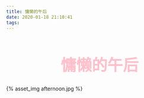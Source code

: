 ```yaml
---
title: 慵懒的午后
date: 2020-01-18 21:10:41
tags:
---
```


<h1 style="text-align:center;color:pink;font-size:3em">慵懒的午后</h1>
<div class="card"> 

{% asset_img afternoon.jpg %}

</div>